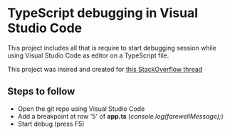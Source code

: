 # TypeScript debugging in Visual Studio Code
This project includes all that is require to start debugging session while using Visual Studio Code as editor on a TypeScript file.

This project was insired and created for [this StackOverflow thread](http://stackoverflow.com/questions/36006303/vs-code-breakpoint-ignored-becasue-generated-code-not-found-error)

## Steps to follow
* Open the git repo using Visual Studio Code
* Add a breakpoint at row '5' of **app.ts** (*console.log(farewellMessage);*)
* Start debug (press F5)
